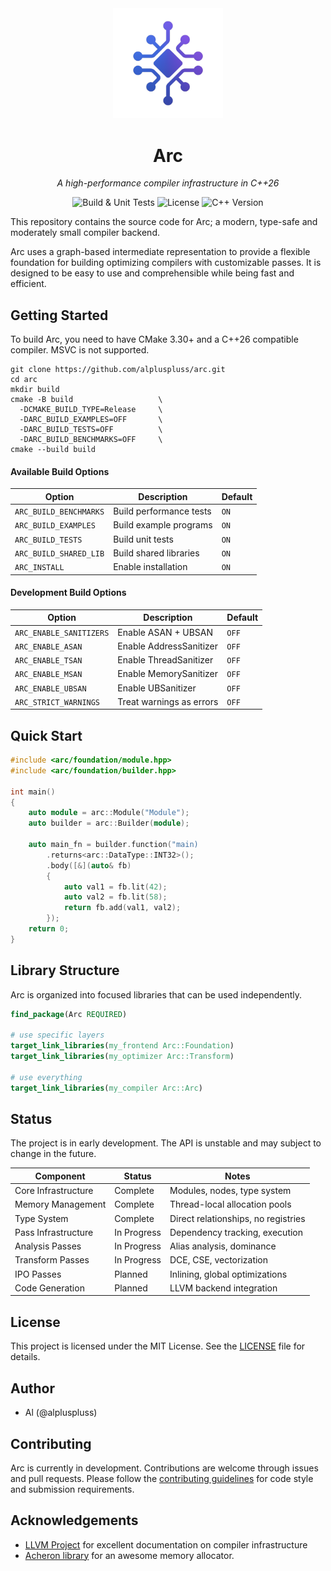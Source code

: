 <div align="center">
  <img src="assets/logo.png" alt="Arc Logo" width="35%">
  <h1>Arc</h1>
  <p><i>A high-performance compiler infrastructure in C++26</i></p>
  <p>
    <img src="https://github.com/alpluspluss/arc/actions/workflows/build.yml/badge.svg" alt="Build & Unit Tests">
    <img src="https://img.shields.io/badge/License-MIT-blue.svg" alt="License">
    <img src="https://img.shields.io/badge/C%2B%2B-26-00599C.svg" alt="C++ Version">
  </p>
</div>

This repository contains the source code for Arc; a modern, type-safe and moderately small 
compiler backend.

Arc uses a graph-based intermediate representation to provide a flexible foundation 
for building optimizing compilers with customizable passes. It is designed to be 
easy to use and comprehensible while being fast and efficient.

## Getting Started

To build Arc, you need to have CMake 3.30+ and a C++26 compatible compiler.
MSVC is not supported.

```shell
git clone https://github.com/alpluspluss/arc.git
cd arc
mkdir build
cmake -B build                   \
  -DCMAKE_BUILD_TYPE=Release     \
  -DARC_BUILD_EXAMPLES=OFF       \
  -DARC_BUILD_TESTS=OFF          \
  -DARC_BUILD_BENCHMARKS=OFF     \
cmake --build build
```

#### Available Build Options

| Option                 | Description                | Default |
|------------------------|----------------------------|---------|
| `ARC_BUILD_BENCHMARKS` | Build performance tests    | `ON`    |
| `ARC_BUILD_EXAMPLES`   | Build example programs     | `ON`    |
| `ARC_BUILD_TESTS`      | Build unit tests           | `ON`    |
| `ARC_BUILD_SHARED_LIB` | Build shared libraries     | `ON`    |
| `ARC_INSTALL`          | Enable installation        | `ON`    |

#### Development Build Options

| Option                  | Description              | Default |
|-------------------------|--------------------------|---------|
| `ARC_ENABLE_SANITIZERS` | Enable ASAN + UBSAN      | `OFF`   |
| `ARC_ENABLE_ASAN`       | Enable AddressSanitizer  | `OFF`   |
| `ARC_ENABLE_TSAN`       | Enable ThreadSanitizer   | `OFF`   |
| `ARC_ENABLE_MSAN`       | Enable MemorySanitizer   | `OFF`   |
| `ARC_ENABLE_UBSAN`      | Enable UBSanitizer       | `OFF`   |
| `ARC_STRICT_WARNINGS`   | Treat warnings as errors | `OFF`   |

## Quick Start

```cpp
#include <arc/foundation/module.hpp>
#include <arc/foundation/builder.hpp>

int main()
{
    auto module = arc::Module("Module");
    auto builder = arc::Builder(module);
    
    auto main_fn = builder.function("main)
        .returns<arc::DataType::INT32>();
        .body([&](auto& fb)
        {
            auto val1 = fb.lit(42);
            auto val2 = fb.lit(58);
            return fb.add(val1, val2);
        });
    return 0;
}
```

## Library Structure

Arc is organized into focused libraries that can be used independently.

```cmake
find_package(Arc REQUIRED)

# use specific layers
target_link_libraries(my_frontend Arc::Foundation)
target_link_libraries(my_optimizer Arc::Transform)

# use everything
target_link_libraries(my_compiler Arc::Arc)
```

## Status

The project is in early development. The API is unstable and may subject to change in the future.

| Component           | Status      | Notes                               |
|---------------------|-------------|-------------------------------------|
| Core Infrastructure | Complete    | Modules, nodes, type system         |
| Memory Management   | Complete    | Thread-local allocation pools       |
| Type System         | Complete    | Direct relationships, no registries |
| Pass Infrastructure | In Progress | Dependency tracking, execution      |
| Analysis Passes     | In Progress | Alias analysis, dominance           |
| Transform Passes    | In Progress | DCE, CSE, vectorization             |
| IPO Passes          | Planned     | Inlining, global optimizations      |
| Code Generation     | Planned     | LLVM backend integration            |

## License

This project is licensed under the MIT License. See the [LICENSE](CONTRIBUTING) file for details.

## Author

- Al (@alpluspluss)

## Contributing

Arc is currently in development. Contributions are welcome through issues and pull requests.
Please follow the [contributing guidelines](CONTRIBUTING.md) for code style and submission requirements.

## Acknowledgements

- [LLVM Project](https://github.com/llvm/llvm-project) for excellent documentation on compiler infrastructure
- [Acheron library](https://github.com/deviceix/acheron/tree/main) for an awesome memory allocator.
